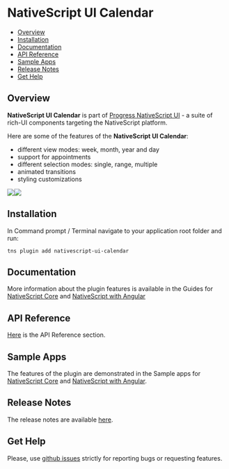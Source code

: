 # NativeScript UI Calendar

- [Overview](#overview)
- [Installation](#installation)
- [Documentation](#documentation)
- [API Reference](#api-reference)
- [Sample Apps](#sample-apps)
- [Release Notes](#release-notes)
- [Get Help](#get-help)


## Overview

**NativeScript UI Calendar** is part of [Progress NativeScript UI](https://www.nativescript.org/ui-for-nativescript) - a suite of rich-UI components targeting the NativeScript platform.

Here are some of the features of the **NativeScript UI Calendar**:

* different view modes: week, month, year and day
* support for appointments
* different selection modes: single, range, multiple
* animated transitions
* styling customizations

<img src="https://docs.nativescript.org/img/ui-for-nativescript/calendar-ios.png"><img src="https://docs.nativescript.org/img/ui-for-nativescript/calendar-android.png">

## Installation

In Command prompt / Terminal navigate to your application root folder and run:

```
tns plugin add nativescript-ui-calendar
```

## Documentation

More information about the plugin features is available in the Guides for [NativeScript Core](http://docs.telerik.com/devtools/nativescript-ui/Controls/NativeScript/Calendar/overview) and [NativeScript with Angular](http://docs.telerik.com/devtools/nativescript-ui/Controls/Angular/Calendar/overview)

## API Reference

[Here](http://docs.telerik.com/devtools/nativescript-ui/api/classes/radcalendar.html) is the API Reference section.

## Sample Apps

The features of the plugin are demonstrated in the Sample apps for [NativeScript Core](https://github.com/telerik/nativescript-ui-samples) and [NativeScript with Angular](https://github.com/telerik/nativescript-ui-samples-angular).

## Release Notes

The release notes are available [here](https://github.com/telerik/nativescript-ui-feedback/blob/master/releases/calendar.md).

## Get Help

Please, use [github issues](https://github.com/telerik/nativescript-ui-feedback/issues) strictly for reporting bugs or requesting features.